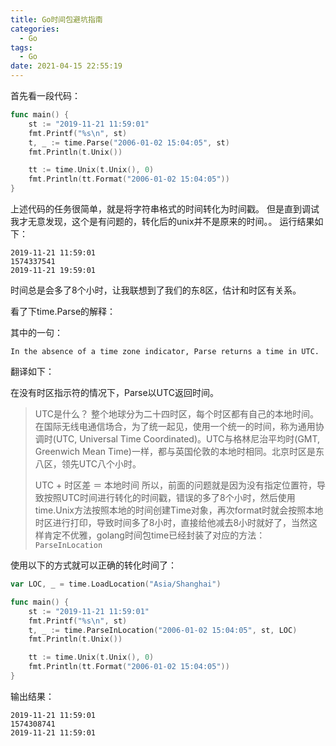 ```yaml
---
title: Go时间包避坑指南
categories:
  - Go
tags:
  - Go
date: 2021-04-15 22:55:19
---
```


首先看一段代码：

```go
func main() {
	st := "2019-11-21 11:59:01"
	fmt.Printf("%s\n", st)
	t, _ := time.Parse("2006-01-02 15:04:05", st)
	fmt.Println(t.Unix())

	tt := time.Unix(t.Unix(), 0)
	fmt.Println(tt.Format("2006-01-02 15:04:05"))
}
```
上述代码的任务很简单，就是将字符串格式的时间转化为时间戳。
但是直到调试我才无意发现，这个是有问题的，转化后的unix并不是原来的时间。。
运行结果如下：

```text
2019-11-21 11:59:01
1574337541
2019-11-21 19:59:01
```

时间总是会多了8个小时，让我联想到了我们的东8区，估计和时区有关系。

看了下time.Parse的解释：

其中的一句：

`In the absence of a time zone indicator, Parse returns a time in UTC.`

翻译如下：

在没有时区指示符的情况下，Parse以UTC返回时间。

> UTC是什么？
> 整个地球分为二十四时区，每个时区都有自己的本地时间。在国际无线电通信场合，为了统一起见，使用一个统一的时间，称为通用协调时(UTC, Universal Time Coordinated)。UTC与格林尼治平均时(GMT, Greenwich Mean Time)一样，都与英国伦敦的本地时相同。北京时区是东八区，领先UTC八个小时。
>
> UTC + 时区差 ＝ 本地时间
> 所以，前面的问题就是因为没有指定位置符，导致按照UTC时间进行转化的时间戳，错误的多了8个小时，然后使用time.Unix方法按照本地的时间创建Time对象，再次format时就会按照本地时区进行打印，导致时间多了8小时，直接给他减去8小时就好了，当然这样肯定不优雅，golang时间包time已经封装了对应的方法：`ParseInLocation`

使用以下的方式就可以正确的转化时间了：

```go
var LOC, _ = time.LoadLocation("Asia/Shanghai")

func main() {
	st := "2019-11-21 11:59:01"
	fmt.Printf("%s\n", st)
	t, _ := time.ParseInLocation("2006-01-02 15:04:05", st, LOC)
	fmt.Println(t.Unix())

	tt := time.Unix(t.Unix(), 0)
	fmt.Println(tt.Format("2006-01-02 15:04:05"))
}
```

输出结果：

```text
2019-11-21 11:59:01
1574308741
2019-11-21 11:59:01
```

